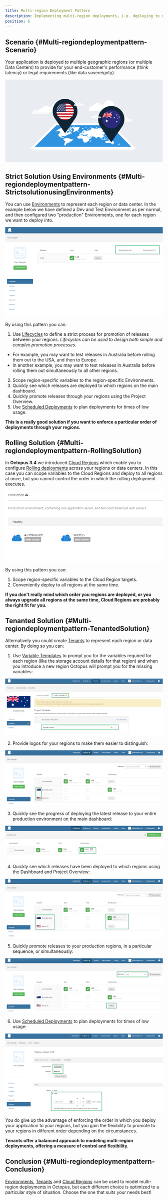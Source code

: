 ```yaml
---
title: Multi-region Deployment Pattern
description: Implementing multi-region deployments, i.e. deploying to multiple geographic regions, with Octopus.
position: 6
---
```


## Scenario {#Multi-regiondeploymentpattern-Scenario}

Your application is deployed to multiple geographic regions (or multiple Data Centers) to provide for your end-customer's performance (think latency) or legal requirements (like data sovereignty).

![](/docs/images/5670886/5865791.png "width=500")

## Strict Solution Using Environments {#Multi-regiondeploymentpattern-StrictsolutionusingEnvironments}

You can use [Environments](/docs/infrastructure/environments/index.md) to represent each region or data center. In the example below we have defined a Dev and Test Environment as per normal, and then configured two "production" Environments, one for each region we want to deploy into.

![](/docs/images/5670886/5865781.png "width=500")

By using this pattern you can:

1. Use [Lifecycles](/docs/deployment-process/lifecycles/index.md) to define a strict process for promotion of releases between your regions. *Lifecycles can be used to design both simple and complex promotion processes.*
  * For example, you may want to test releases in Australia before rolling them out to the USA, and then to Europe.
  * In another example, you may want to test releases in Australia before rolling them out simultaneously to all other regions.
2. Scope region-specific variables to the region-specific Environments.
3. Quickly see which releases are deployed to which regions on the main dashboard.
4. Quickly promote releases through your regions using the Project Overview.
5. Use [Scheduled Deployments](/docs/deployment-process/releases/index.md#scheduling-a-deployment) to plan deployments for times of low usage.

**This is a really good solution if you want to enforce a particular order of deployments through your regions.**

## Rolling Solution {#Multi-regiondeploymentpattern-RollingSolution}

In **Octopus 3.4** we introduced [Cloud Regions](/docs/infrastructure/deployment-targets/cloud-regions.md) which enable you to configure [Rolling deployments](/docs/deployment-patterns/rolling-deployments.md) across your regions or data centers. In this case you can scope variables to the Cloud Regions and deploy to all regions at once, but you cannot control the order in which the rolling deployment executes.

![](/docs/images/5670886/5865782.png "width=500")

By using this pattern you can:

1. Scope region-specific variables to the Cloud Region targets.
2. Conveniently deploy to all regions at the same time.

**If you don't really mind which order you regions are deployed, or you always upgrade all regions at the same time, Cloud Regions are probably the right fit for you.**

## Tenanted Solution {#Multi-regiondeploymentpattern-TenantedSolution}

Alternatively you could create [Tenants](/docs/deployment-patterns/multi-tenant-deployments/index.md) to represent each region or data center. By doing so you can:

1. Use [Variable Templates](/docs/deployment-process/variables/variable-templates.md) to prompt you for the variables required for each region (like the storage account details for that region) and when you introduce a new region Octopus will prompt you for the missing variables:

![](/docs/images/5670886/5865790.png "width=500")

2. Provide logos for your regions to make them easier to distinguish:

![](/docs/images/5670886/5865788.png "width=500")

3. Quickly see the progress of deploying the latest release to your entire production environment on the main dashboard:

![](/docs/images/5670886/5865785.png "width=500")

4. Quickly see which releases have been deployed to which regions using the Dashboard and Project Overview:

![](/docs/images/5670886/5865786.png "width=500")

5. Quickly promote releases to your production regions, in a particular sequence, or simultaneously:

![](/docs/images/5670886/5865789.png "width=500")

6. Use [Scheduled Deployments](/docs/deployment-process/releases/index.md#scheduling-a-deployment) to plan deployments for times of low usage:

![](/docs/images/5670886/5865787.png "width=500")

You do give up the advantage of enforcing the order in which you deploy your application to your regions, but you gain the flexibility to promote to your regions in different order depending on the circumstances.

**Tenants offer a balanced approach to modeling multi-region deployments, offering a measure of control and flexibility.**

## Conclusion {#Multi-regiondeploymentpattern-Conclusion}

[Environments](/docs/infrastructure/environments/index.md), [Tenants](/docs/deployment-patterns/multi-tenant-deployments/index.md) and [Cloud Regions](/docs/infrastructure/deployment-targets/cloud-regions.md) can be used to model multi-region deployments in Octopus, but each different choice is optimized to a particular style of situation. Choose the one that suits your needs best!
